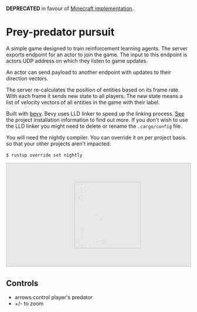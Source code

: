 **DEPRECATED** in favour of [Minecraft implementation](https://github.com/bausano/predator-prey-pursuit).

# Prey-predator pursuit
A simple game designed to train reinforcement learning agents. The server
exports endpoint for an actor to join the game. The input to this
endpoint is actors UDP address on which they listen to game updates.

An actor can send payload to another endpoint with updates to their direction
vectors.

The server re-calculates the position of entities based on its frame rate. With
each frame it sends new state to all players. The new state means a list of
velocity vectors of all entities in the game with their label.

Built with [bevy]. Bevy uses LLD linker to speed up the linking process.
[See][bevy-setup] the project installation information to find out more. If you
don't wish to use the LLD linker you might need to delete or rename the
`.cargo/config` file.

You will need the nightly compiler. You can override it on per project basis
so that your other projects aren't impacted:

```
$ rustup override set nightly
```

![Screenshot](docs/screenshot_2020-09-16.png)

## Controls
* arrows control player's predator
* +/- to zoom

<!-- Invisible List of References -->
[bevy]: https://github.com/bevyengine/bevy
[bevy-setup]: https://bevyengine.org/learn/book/getting-started/setup/
